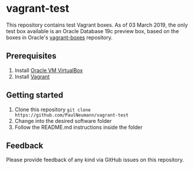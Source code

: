 # vagrant-test
This repository contains test Vagrant boxes. As of 03 March 2019, the only test box available is an Oracle Database 19c preview box, based on the boxes in Oracle's [vagrant-boxes](https://github.com/oracle/vagrant-boxes) repository.

## Prerequisites
1. Install [Oracle VM VirtualBox](https://www.virtualbox.org/wiki/Downloads)
2. Install [Vagrant](https://vagrantup.com/)

## Getting started
1. Clone this repository `git clone https://github.com/PaulNeumann/vagrant-test`
2. Change into the desired software folder
3. Follow the README.md instructions inside the folder

## Feedback
Please provide feedback of any kind via GitHub issues on this repository.
